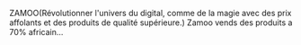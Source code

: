
ZAMOO(Révolutionner l'univers du digital, comme de la magie avec des prix affolants et des produits de qualité supérieure.)
Zamoo vends des produits a 70% africain...